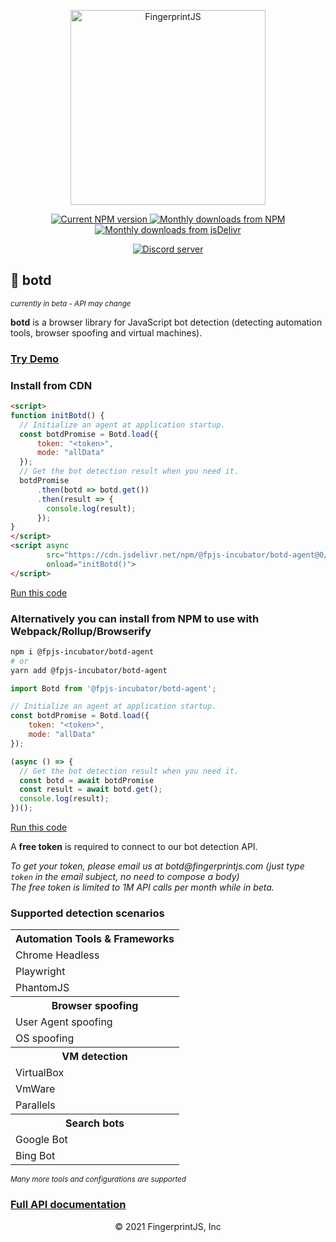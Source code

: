 <p align="center">
  <a href="https://fingerprintjs.com">
    <img src="https://raw.githubusercontent.com/fingerprintjs/botd/main/resources/logo.svg" alt="FingerprintJS" width="312px" />
  </a>
</p>
<p align="center">
  <a href="https://www.npmjs.com/package/@fpjs-incubator/botd-agent">
    <img src="https://img.shields.io/npm/v/@fpjs-incubator/botd-agent.svg" alt="Current NPM version">
  </a>
  <a href="https://www.npmjs.com/package/@fpjs-incubator/botd-agent">
    <img src="https://img.shields.io/npm/dm/@fpjs-incubator/botd-agent.svg" alt="Monthly downloads from NPM">
  </a>
  <a href="https://www.jsdelivr.com/package/npm/@fpjs-incubator/botd-agent">
    <img src="https://img.shields.io/jsdelivr/npm/hm/@fpjs-incubator/botd-agent.svg" alt="Monthly downloads from jsDelivr">
  </a>
</p>
<p align="center">
  <a href="https://discord.gg/P6Ya76HkbF">
    <img src="https://img.shields.io/discord/852099967190433792?style=for-the-badge&label=Discord&logo=Discord&logoColor=white" alt="Discord server">
  </a>
</p>

## 🌱 botd
<small><i>currently in beta - API may change</i></small>

**botd** is a browser library for JavaScript bot detection (detecting automation tools, browser spoofing and virtual machines).

### [Try Demo](https://fingerprintjs.github.io/botd/)

### Install from CDN

```html
<script>
function initBotd() {
  // Initialize an agent at application startup.
  const botdPromise = Botd.load({
      token: "<token>",
      mode: "allData"
  });
  // Get the bot detection result when you need it.
  botdPromise
      .then(botd => botd.get())
      .then(result => {
        console.log(result);
      });
}
</script>
<script async
        src="https://cdn.jsdelivr.net/npm/@fpjs-incubator/botd-agent@0/dist/botd.min.js"
        onload="initBotd()">
</script>
```
[Run this code](https://stackblitz.com/edit/botd-cdn?devtoolsheight=100&file=index.html)

### Alternatively you can install from NPM to use with Webpack/Rollup/Browserify

```bash
npm i @fpjs-incubator/botd-agent
# or
yarn add @fpjs-incubator/botd-agent
```

```js
import Botd from '@fpjs-incubator/botd-agent';

// Initialize an agent at application startup.
const botdPromise = Botd.load({
    token: "<token>",
    mode: "allData"
});

(async () => {
  // Get the bot detection result when you need it.
  const botd = await botdPromise
  const result = await botd.get();
  console.log(result);
})();
```
[Run this code](https://stackblitz.com/edit/botd-npm?devtoolsheight=100&file=index.js)

A **free token** is required to connect to our bot detection API.

_To get your token, please email us at botd@fingerprintjs.com_
_(just type `token` in the email subject, no need to compose a body)_
<br/>
_The free token is limited to 1M API calls per month while in beta._

### Supported detection scenarios

<table>
<tr>
  <th>Automation Tools & Frameworks</th>
</tr>
<tr>
  <td>Chrome Headless</td>
</tr>
<tr>
  <td>Playwright</td>
</tr>
<tr>
  <td>PhantomJS</td>
</tr>
<tr>
  <th>Browser spoofing</th>
</tr>
<tr>
  <td>User Agent spoofing</td>
</tr>
<tr>
  <td>OS spoofing</td>
</tr>
<tr>
  <th>VM detection</th>
</tr>
<tr>
  <td>VirtualBox</td>
</tr>
<tr>
  <td>VmWare</td>
</tr>
<tr>
  <td>Parallels</td>
</tr>
<tr>
  <th>Search bots</th>
</tr>
<tr>
  <td>Google Bot</td>
</tr>
<tr>
  <td>Bing Bot</td>
</tr>
</table>
<small><i>Many more tools and configurations are supported</i></small>

### [Full API documentation](docs/api.md)

<p align="center">
© 2021 FingerprintJS, Inc
</p>
